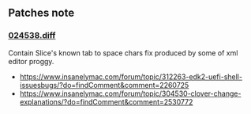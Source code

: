 ## Patches note

### [024538.diff](024538.diff)

Contain Slice's known tab to space chars fix produced by some of xml editor proggy.
- https://www.insanelymac.com/forum/topic/312263-edk2-uefi-shell-issuesbugs/?do=findComment&comment=2260725
- https://www.insanelymac.com/forum/topic/304530-clover-change-explanations/?do=findComment&comment=2530772
